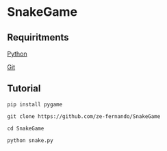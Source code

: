 # SnakeGame

## Requiritments
[Python](https://www.python.org/downloads/)

[Git](https://www.python.org/downloads/)

## Tutorial
`pip install pygame`

`git clone https://github.com/ze-fernando/SnakeGame`

`cd SnakeGame`

`python snake.py`

